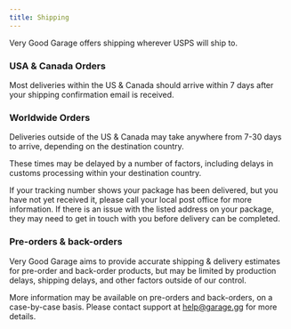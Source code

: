 ```yaml
---
title: Shipping
---
```


Very Good Garage offers shipping wherever USPS will ship to.

### USA & Canada Orders
Most deliveries within the US & Canada should arrive within 7 days after your shipping confirmation email is received.

### Worldwide Orders
Deliveries outside of the US & Canada may take anywhere from 7-30 days to arrive, depending on the destination country.

These times may be delayed by a number of factors, including delays in customs processing within your destination country.

If your tracking number shows your package has been delivered, but you have not yet received it, please call your local post office for more information. If there is an issue with the listed address on your package, they may need to get in touch with you before delivery can be completed.

### Pre-orders & back-orders
Very Good Garage aims to provide accurate shipping & delivery estimates for pre-order and back-order products, but may be limited by production delays, shipping delays, and other factors outside of our control.

More information may be available on pre-orders and back-orders, on a case-by-case basis. Please contact support at help@garage.gg for more details.